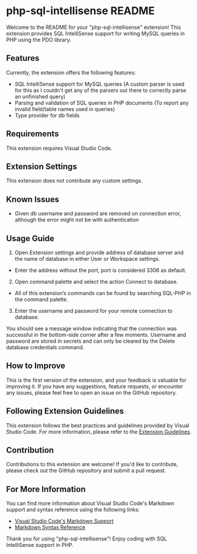 # php-sql-intellisense README

Welcome to the README for your "php-sql-intellisense" extension! This extension provides SQL IntelliSense support for writing MySQL queries in PHP using the PDO library.

## Features

Currently, the extension offers the following features:

-   SQL IntelliSense support for MySQL queries (A custom parser is used for this as I couldn't get any of the parsers out there to correctly parse an unfinished query)
-   Parsing and validation of SQL queries in PHP documents (To report any invalid field/table names used in queries)
-   Type provider for db fields

## Requirements

This extension requires Visual Studio Code.

## Extension Settings

This extension does not contribute any custom settings.

## Known Issues

-   Given db username and password are removed on connection error, although the error might not be with authentication

## Usage Guide

1. Open Extension settings and provide address of database server and the name of database in either User or Workspace settings.

-   Enter the address without the port, port is considered 3306 as default.

2. Open command palette and select the action Connect to database.

-   All of this extension’s commands can be found by searching SQL-PHP in the command palette.

3. Enter the username and password for your remote connection to database.

You should see a message window indicating that the connection was successful in the bottom-side corner after a few moments.
Username and password are stored in secrets and can only be cleared by the Delete database credentials command.

## How to Improve

This is the first version of the extension, and your feedback is valuable for improving it. If you have any suggestions, feature requests, or encounter any issues, please feel free to open an issue on the GitHub repository.

## Following Extension Guidelines

This extension follows the best practices and guidelines provided by Visual Studio Code. For more information, please refer to the [Extension Guidelines](https://code.visualstudio.com/api/references/extension-guidelines).

## Contribution

Contributions to this extension are welcome! If you'd like to contribute, please check out the GitHub repository and submit a pull request.

## For More Information

You can find more information about Visual Studio Code's Markdown support and syntax reference using the following links:

-   [Visual Studio Code's Markdown Support](http://code.visualstudio.com/docs/languages/markdown)
-   [Markdown Syntax Reference](https://help.github.com/articles/markdown-basics/)

Thank you for using "php-sql-intellisense"! Enjoy coding with SQL IntelliSense support in PHP.
